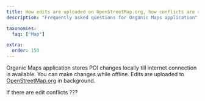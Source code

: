 ```yaml
---
title: How edits are uploaded on OpenStreetMap.org, how conflicts are resolved?
description: "Frequently asked questions for Organic Maps application"

taxonomies:
  faq: ["Map"]

extra:
  order: 150
---
```


Organic Maps application stores POI changes locally till internet connection is available.
You can make changes while offline. Edits are uploaded to [OpenStreetMap.org](https://osm.org) in background.

If there are edit conflicts ???
